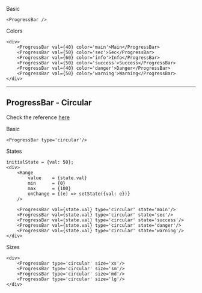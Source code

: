 Basic
```
<ProgressBar />
```

Colors
```
<div>
	<ProgressBar val={40} color='main'>Main</ProgressBar>
	<ProgressBar val={50} color='sec'>Sec</ProgressBar>
	<ProgressBar val={60} color='info'>Info</ProgressBar>
	<ProgressBar val={50} color='success'>Success</ProgressBar>
	<ProgressBar val={40} color='danger'>Danger</ProgressBar>
	<ProgressBar val={50} color='warning'>Warning</ProgressBar>
</div>
```

------------
ProgressBar - Circular
------------
Check the reference [here](https://codepen.io/mavrK/pen/pRGPNO?editors=1000)

Basic
```
<ProgressBar type='circular'/>
```

States
```
initialState = {val: 50};
<div>
	<Range 
		value    = {state.val}
		min      = {0}
		max      = {100}
		onChange = {(e) => setState({val: e})}
	/>

	<ProgressBar val={state.val} type='circular' state='main'/>
	<ProgressBar val={state.val} type='circular' state='sec'/>
	<ProgressBar val={state.val} type='circular' state='success'/>
	<ProgressBar val={state.val} type='circular' state='danger'/>
	<ProgressBar val={state.val} type='circular' state='warning'/>
</div>
```

Sizes
```
<div>
	<ProgressBar type='circular' size='xs'/>
	<ProgressBar type='circular' size='sm'/>
	<ProgressBar type='circular' size='md'/>
	<ProgressBar type='circular' size='lg'/>
</div>
```